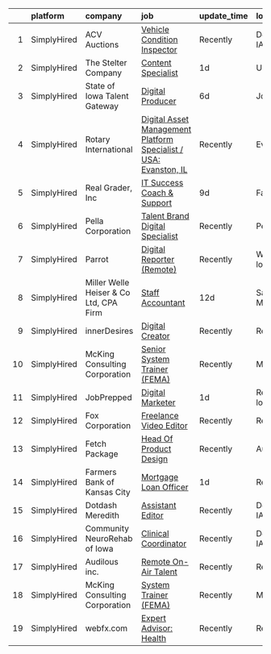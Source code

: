 

|    | platform    | company                                | job                                                                                                                                                                           | update_time   | location              |
|---:|:------------|:---------------------------------------|:------------------------------------------------------------------------------------------------------------------------------------------------------------------------------|:--------------|:----------------------|
|  1 | SimplyHired | ACV Auctions                           | [Vehicle Condition Inspector](https://www.simplyhired.com/job/fthk-epHG9rJNCcpeHS_fkAEcJgxeLgdixqcNCILuzK74am88EgAgw?q=digital+platform)                                      | Recently      | Des Moines, IA        |
|  2 | SimplyHired | The Stelter Company                    | [Content Specialist](https://www.simplyhired.com/job/fqaw95tps-ARNYFZZiiyE7kOy3hQuBkyO2SqRHdOQlWPVJRNKTykVg?q=digital+platform)                                               | 1d            | Urbandale, IA         |
|  3 | SimplyHired | State of Iowa Talent Gateway           | [Digital Producer](https://www.simplyhired.com/job/u0Qo6-mewjuua-URACaKt6rz8NIhwRP2HwzeP_XzIFvSjpP-eMTG7g?q=digital+platform)                                                 | 6d            | Johnston, IA          |
|  4 | SimplyHired | Rotary International                   | [Digital Asset Management Platform Specialist / USA: Evanston, IL](https://www.simplyhired.com/job/bP0yy3tt03QQSsQH9QAVnEGcbKmc6DV95Jyq9D6qQ4GDN8qdi2YnDQ?q=digital+platform) | Recently      | Evanston, IL          |
|  5 | SimplyHired | Real Grader, Inc                       | [IT Success Coach & Support](https://www.simplyhired.com/job/FLhJ50iu9pGGZM9dDDg73JjBc3ZRVmdBYEHk7eH7Fefv7VLdpbmbpg?q=digital+platform)                                       | 9d            | Fairfield, CT         |
|  6 | SimplyHired | Pella Corporation                      | [Talent Brand Digital Specialist](https://www.simplyhired.com/job/DDCZ195YtMcht1GugJSBqVofmh0TYg3gRffABHYeVOkVv3Ybfq9VJw?q=digital+platform)                                  | Recently      | Pella, IA             |
|  7 | SimplyHired | Parrot                                 | [Digital Reporter (Remote)](https://www.simplyhired.com/job/khu54zeBo95CgHbo-n03B6F6KJGdWPFGDGjH1yJyf-IsV_bd83MdFg?q=digital+platform)                                        | Recently      | Wisconsin +1 location |
|  8 | SimplyHired | Miller Welle Heiser & Co Ltd, CPA Firm | [Staff Accountant](https://www.simplyhired.com/job/Jr1Y6YOU4DKks2Srp7CyQ8PxUdLv3CnKhgWqH__QVewItP4awZSScQ?q=digital+platform)                                                 | 12d           | Saint Cloud, MN       |
|  9 | SimplyHired | innerDesires                           | [Digital Creator](https://www.simplyhired.com/job/MNBUC8g6jCthcNuvlz-m0cFTqTzbWvychlZiBrqYSEEJMTIcUgru6Q?q=digital+platform)                                                  | Recently      | Remote                |
| 10 | SimplyHired | McKing Consulting Corporation          | [Senior System Trainer (FEMA)](https://www.simplyhired.com/job/El2vVITMM4JRyh5UlNGW_Wkt8g-8q0lxaR4RN4y7AHc0pltUslZOcQ?q=digital+platform)                                     | Recently      | Maryland              |
| 11 | SimplyHired | JobPrepped                             | [Digital Marketer](https://www.simplyhired.com/job/YLuxLqLEwC6Uah_FBZz4UIiVPFcr-wmmgfDykODvVP-teCggqm8swQ?q=digital+platform)                                                 | 1d            | Remote +2 locations   |
| 12 | SimplyHired | Fox Corporation                        | [Freelance Video Editor](https://www.simplyhired.com/job/IeWWfzjaCw4OdNF5VpO8i6gwp_DEAnLTx9KnBVeGrARle5hrVc5L2w?q=digital+platform)                                           | Recently      | Remote                |
| 13 | SimplyHired | Fetch Package                          | [Head Of Product Design](https://www.simplyhired.com/job/k5Iv7kM4rwVEpCz6_Skh4zqN4Nmbeuf-x3qBd77hIMZLA7kW5siskQ?q=digital+platform)                                           | Recently      | Austin, TX            |
| 14 | SimplyHired | Farmers Bank of Kansas City            | [Mortgage Loan Officer](https://www.simplyhired.com/job/CtluNesOe89SdmY7eiZi35FjF2KiLLvDpcgJIE-7ooYEuyZdjaqFCQ?q=digital+platform)                                            | 1d            | Remote                |
| 15 | SimplyHired | Dotdash Meredith                       | [Assistant Editor](https://www.simplyhired.com/job/L6x-LvkQmINXt2V9WKse13gmQiXphWaPeqCGA3TwloFfOkgh7RTjVA?q=digital+platform)                                                 | Recently      | Des Moines, IA        |
| 16 | SimplyHired | Community NeuroRehab of Iowa           | [Clinical Coordinator](https://www.simplyhired.com/job/Gvx9ZclzIbyMk0f0pjDRHUIMPb05N5LCaRlhfIm1LM5vOc4p3SJ2sw?q=digital+platform)                                             | Recently      | Des Moines, IA        |
| 17 | SimplyHired | Audilous inc.                          | [Remote On-Air Talent](https://www.simplyhired.com/job/JBO4OF1BvXSN2xeQZLgWXqa9T1dTkSaXsiYi6l75-S6UMw77kqHpgg?q=digital+platform)                                             | Recently      | Remote                |
| 18 | SimplyHired | McKing Consulting Corporation          | [System Trainer (FEMA)](https://www.simplyhired.com/job/1-uhMEz6B2USD097Hd8DyNufbrwhlTL4jEGDuIN7cGZOW2jNzIBDOw?q=digital+platform)                                            | Recently      | Maryland              |
| 19 | SimplyHired | webfx.com                              | [Expert Advisor: Health](https://www.simplyhired.com/job/FGOJqamkokBh27NFXhgcIbkxESfYaYdkUvenUQ9BE0eqOlbzJDmuDA?q=digital+platform)                                           | Recently      | Remote                |